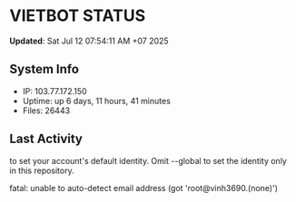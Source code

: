 # VIETBOT STATUS
**Updated**: Sat Jul 12 07:54:11 AM +07 2025

## System Info
- IP: 103.77.172.150
- Uptime: up 6 days, 11 hours, 41 minutes
- Files: 26443

## Last Activity

to set your account's default identity.
Omit --global to set the identity only in this repository.

fatal: unable to auto-detect email address (got 'root@vinh3690.(none)')
